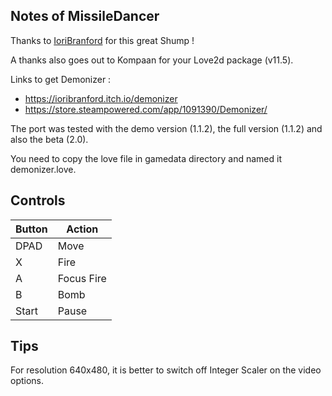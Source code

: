 ## Notes of MissileDancer

Thanks to [IoriBranford](https://ioribranford.itch.io/) for this great Shump !

A thanks also goes out to Kompaan for your Love2d package (v11.5).

Links to get Demonizer :
- https://ioribranford.itch.io/demonizer
- https://store.steampowered.com/app/1091390/Demonizer/

The port was tested with the demo version (1.1.2), the full version (1.1.2) and also the beta (2.0).

You need to copy the love file in gamedata directory and named it demonizer.love.

## Controls

| Button | Action |
|--|--| 
|DPAD|Move|
|X|Fire|
|A|Focus Fire|
|B|Bomb|
|Start|Pause|

## Tips

For resolution 640x480, it is better to switch off Integer Scaler on the video options.
